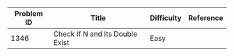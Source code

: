 | Problem ID | Title | Difficulty | Reference
| --- | --- | --- | ---
| 1346 | Check If N and Its Double Exist | Easy | 
